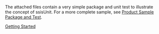 The attached files contain a very simple package and unit test to illustrate the concept of ssisUnit. For a more complete sample, see [Product Sample Package and Test](/docs/Product%20Sample%20Package%20and%20Test_ProductSample.zip).

[Getting Started](/docs/Getting%20Started_Getting%20Started.zip)
